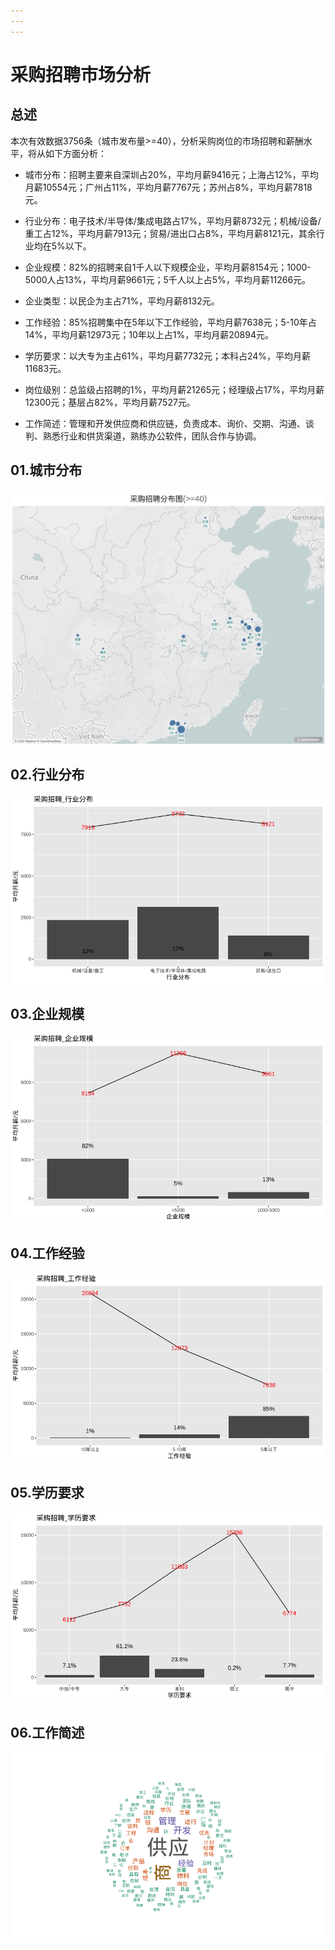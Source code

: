 ```yaml
---
---
---
```


# 采购招聘市场分析

## 总述

本次有效数据3756条（城市发布量\>=40），分析采购岗位的市场招聘和薪酬水平，将从如下方面分析：

-   城市分布：招聘主要来自深圳占20%，平均月薪9416元；上海占12%，平均月薪10554元；广州占11%，平均月薪7767元；苏州占8%，平均月薪7818元。

-   行业分布：电子技术/半导体/集成电路占17%，平均月薪8732元；机械/设备/重工占12%，平均月薪7913元；贸易/进出口占8%，平均月薪8121元，其余行业均在5%以下。

-   企业规模：82%的招聘来自1千人以下规模企业，平均月薪8154元；1000-5000人占13%，平均月薪9661元；5千人以上占5%，平均月薪11266元。

-   企业类型：以民企为主占71%，平均月薪8132元。

-   工作经验：85%招聘集中在5年以下工作经验，平均月薪7638元；5-10年占14%，平均月薪12973元；10年以上占1%，平均月薪20894元。

-   学历要求：以大专为主占61%，平均月薪7732元；本科占24%，平均月薪11683元。

-   岗位级别：总监级占招聘的1%，平均月薪21265元；经理级占17%，平均月薪12300元；基层占82%，平均月薪7527元。

-   工作简述：管理和开发供应商和供应链，负责成本、询价、交期、沟通、谈判、熟悉行业和供货渠道，熟练办公软件，团队合作与协调。

## 01.城市分布

![roadmap](Rplot01_roadmap.jpg)

## 02.行业分布

![industry](Rplot02_industry.png)

## 03.企业规模

![com_size](Rplot03_com_size.png)

## 04.工作经验

![experience](Rplot04_experience.png)

## 05.学历要求

![education](Rplot05_education.png)

## 06.工作简述

![job_briefing](Rplot06_job_briefing.png)
